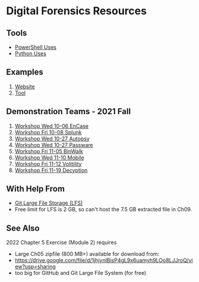 # Digital Forensics Resources

## Tools

- [PowerShell Uses](powershell/uses.md)
- [Python Uses](python/uses.md)

## Examples

1. [Website](https://github.com/denisecase/digital-forensics-website)
2. [Tool](https://ad-exe.s3.amazonaws.com/AccessData_FTK_Imager_4.5.0_%28x64%29.exe)

## Demonstration Teams - 2021 Fall

1. [Workshop Wed 10-06 EnCase](https://github.com/GabrielSolomonHolland/EnCase-Digital-Forensics-Presentation-44386)
2. [Workshop Fri 10-08 Splunk](https://github.com/bben6087/splunk-group-workshop)
3. [Workshop Wed 10-27 Autopsy](https://github.com/Patrick-crtl/Demonstration-Project)
5. [Workshop Wed 10-27 Passware](https://github.com/s529296/Passware-Digital-Forensic-Kit-Demo)
6. [Workshop Fri 11-05 BinWalk](https://github.com/BWeddle/BinwalkGroupProject)
7. [Workshop Wed 11-10 Mobile](https://github.com/mackenziebishop/mobile-forensics)
8. [Workshop Fri 11-12 Volitility](https://github.com/cameronkc/DF-GROUP2-REPO) 
9. [Workshop Fri 11-19 Decyption]()


## With Help From

- [Git Large File Storage (LFS)](https://git-lfs.github.com/)
- Free limit for LFS is 2 GB, so can't host the 7.5 GB extracted file in Ch09.

## See Also

2022 Chapter 5 Exercise (Module 2) requires
- Large Ch05 zipfile (800 MB+) available for download from:
- <https://drive.google.com/file/d/1jhjynlBisP4gL9x6uamyh9LOo8LJJroQ/view?usp=sharing>
- too big for GitHub and Git Large File System (for free)
